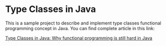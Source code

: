 # Type Classes in Java

This is a sample project to describe and implement type classes functional programming concept in Java. You can find complete article in this link:

[Type Classes in Java: Why functional programming is still hard in Java](https://medium.com/javarevisited/typeclasses-in-java-5ac37ad2483f?source=friends_link&sk=5405f2232eb994017636828de210ced6)
